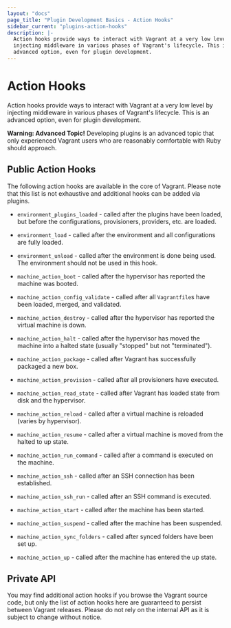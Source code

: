 ```yaml
---
layout: "docs"
page_title: "Plugin Development Basics - Action Hooks"
sidebar_current: "plugins-action-hooks"
description: |-
  Action hooks provide ways to interact with Vagrant at a very low level by
  injecting middleware in various phases of Vagrant's lifecycle. This is an
  advanced option, even for plugin development.
---
```


# Action Hooks

Action hooks provide ways to interact with Vagrant at a very low level by
injecting middleware in various phases of Vagrant's lifecycle. This is an
advanced option, even for plugin development.

<div class="alert alert-warning">
  <strong>Warning: Advanced Topic!</strong> Developing plugins is an
  advanced topic that only experienced Vagrant users who are reasonably
  comfortable with Ruby should approach.
</div>


## Public Action Hooks

The following action hooks are available in the core of Vagrant. Please note
that this list is not exhaustive and additional hooks can be added via plugins.

- `environment_plugins_loaded` - called after the plugins have been loaded,
  but before the configurations, provisioners, providers, etc. are loaded.


- `environment_load` - called after the environment and all configurations are
  fully loaded.


- `environment_unload` - called after the environment is done being used. The
  environment should not be used in this hook.


- `machine_action_boot` - called after the hypervisor has reported the machine
  was booted.


- `machine_action_config_validate` - called after all `Vagrantfile`s have been
  loaded, merged, and validated.


- `machine_action_destroy` - called after the hypervisor has reported the
  virtual machine is down.


- `machine_action_halt` - called after the hypervisor has moved the machine
  into a halted state (usually "stopped" but not "terminated").


- `machine_action_package` - called after Vagrant has successfully packaged a
  new box.


- `machine_action_provision` - called after all provisioners have executed.


- `machine_action_read_state` - called after Vagrant has loaded state from
  disk and the hypervisor.


- `machine_action_reload` - called after a virtual machine is reloaded (varies
  by hypervisor).


- `machine_action_resume` - called after a virtual machine is moved from the
  halted to up state.


- `machine_action_run_command` - called after a command is executed on the
  machine.


- `machine_action_ssh` - called after an SSH connection has been established.


- `machine_action_ssh_run` - called after an SSH command is executed.


- `machine_action_start` - called after the machine has been started.


- `machine_action_suspend` - called after the machine has been suspended.


- `machine_action_sync_folders` - called after synced folders have been set up.


- `machine_action_up` - called after the machine has entered the up state.


## Private API

You may find additional action hooks if you browse the Vagrant source code, but
only the list of action hooks here are guaranteed to persist between Vagrant
releases. Please do not rely on the internal API as it is subject to change
without notice.
